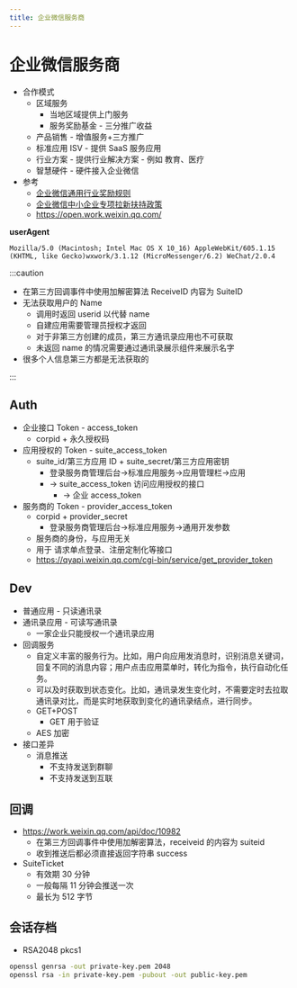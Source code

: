 ```yaml
---
title: 企业微信服务商
---
```


# 企业微信服务商

- 合作模式
  - 区域服务
    - 当地区域提供上门服务
    - 服务奖励基金 - 三分推广收益
  - 产品销售 - 增值服务+三方推广
  - 标准应用 ISV - 提供 SaaS 服务应用
  - 行业方案 - 提供行业解决方案 - 例如 教育、医疗
  - 智慧硬件 - 硬件接入企业微信
- 参考
  - [企业微信通用行业奖励规则](https://open.work.weixin.qq.com/wwopen/policyDocument?uuid=jKCVPhkXXw3gTQ58Dyefme)
  - [企业微信中小企业专项拉新扶持政策](https://open.work.weixin.qq.com/wwopen/policyDocument?uuid=osNuozxdSepV7jJLUrKxtE)
  - https://open.work.weixin.qq.com/

**userAgent**

```
Mozilla/5.0 (Macintosh; Intel Mac OS X 10_16) AppleWebKit/605.1.15 (KHTML, like Gecko)wxwork/3.1.12 (MicroMessenger/6.2) WeChat/2.0.4
```

:::caution

- 在第三方回调事件中使用加解密算法 ReceiveID 内容为 SuiteID
- 无法获取用户的 Name
  - 调用时返回 userid 以代替 name
  - 自建应用需要管理员授权才返回
  - 对于非第三方创建的成员，第三方通讯录应用也不可获取
  - 未返回 name 的情况需要通过通讯录展示组件来展示名字
- 很多个人信息第三方都是无法获取的

:::

## Auth

- 企业接口 Token - access_token
  - corpid + 永久授权码
- 应用授权的 Token - suite_access_token
  - suite_id/第三方应用 ID + suite_secret/第三方应用密钥
    - 登录服务商管理后台->标准应用服务->应用管理栏->应用
    - -> suite_access_token 访问应用授权的接口
      - -> 企业 access_token
- 服务商的 Token - provider_access_token
  - corpid + provider_secret
    - 登录服务商管理后台->标准应用服务->通用开发参数
  - 服务商的身份，与应用无关
  - 用于 请求单点登录、注册定制化等接口
  - https://qyapi.weixin.qq.com/cgi-bin/service/get_provider_token

## Dev

- 普通应用 - 只读通讯录
- 通讯录应用 - 可读写通讯录
  - 一家企业只能授权一个通讯录应用
- 回调服务
  - 自定义丰富的服务行为。比如，用户向应用发消息时，识别消息关键词，回复不同的消息内容；用户点击应用菜单时，转化为指令，执行自动化任务。
  - 可以及时获取到状态变化。比如，通讯录发生变化时，不需要定时去拉取通讯录对比，而是实时地获取到变化的通讯录结点，进行同步。
  - GET+POST
    - GET 用于验证
  - AES 加密
- 接口差异
  - 消息推送
    - 不支持发送到群聊
    - 不支持发送到互联

## 回调

- https://work.weixin.qq.com/api/doc/10982
  - 在第三方回调事件中使用加解密算法，receiveid 的内容为 suiteid
  - 收到推送后都必须直接返回字符串 success
- SuiteTicket
  - 有效期 30 分钟
  - 一般每隔 11 分钟会推送一次
  - 最长为 512 字节

## 会话存档
- RSA2048 pkcs1

```bash
openssl genrsa -out private-key.pem 2048
openssl rsa -in private-key.pem -pubout -out public-key.pem
```

